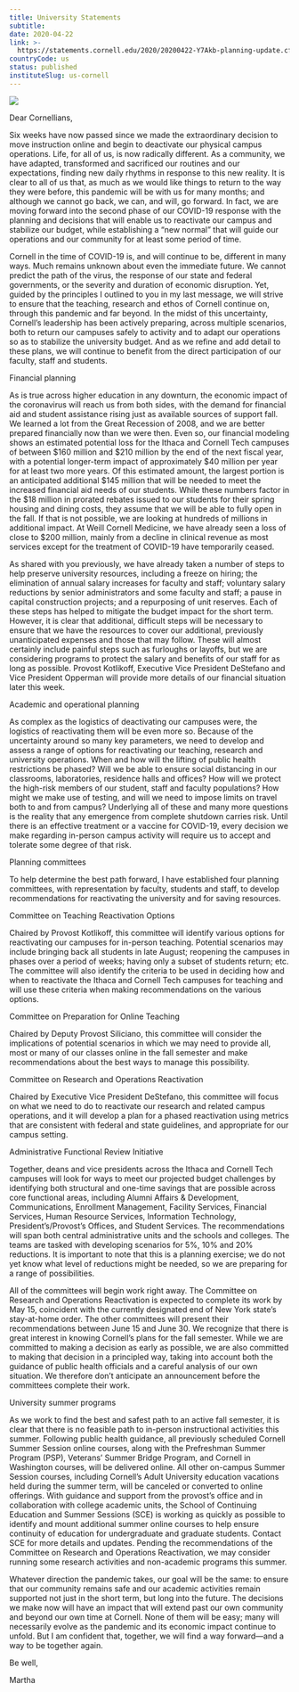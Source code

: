```yaml
---
title: University Statements
subtitle: 
date: 2020-04-22
link: >-
  https://statements.cornell.edu/2020/20200422-Y7Akb-planning-update.cfm
countryCode: us
status: published
instituteSlug: us-cornell
---
```

![](https://www.cornell.edu/favicon.ico)

Dear Cornellians,

Six weeks have now passed since we made the extraordinary decision to move instruction online and begin to deactivate our physical campus operations. Life, for all of us, is now radically different. As a community, we have adapted, transformed and sacrificed our routines and our expectations, finding new daily rhythms in response to this new reality. It is clear to all of us that, as much as we would like things to return to the way they were before, this pandemic will be with us for many months; and although we cannot go back, we can, and will, go forward. In fact, we are moving forward into the second phase of our COVID-19 response with the planning and decisions that will enable us to reactivate our campus and stabilize our budget, while establishing a “new normal” that will guide our operations and our community for at least some period of time.

Cornell in the time of COVID-19 is, and will continue to be, different in many ways. Much remains unknown about even the immediate future. We cannot predict the path of the virus, the response of our state and federal governments, or the severity and duration of economic disruption. Yet, guided by the principles I outlined to you in my last message, we will strive to ensure that the teaching, research and ethos of Cornell continue on, through this pandemic and far beyond. In the midst of this uncertainty, Cornell’s leadership has been actively preparing, across multiple scenarios, both to return our campuses safely to activity and to adapt our operations so as to stabilize the university budget. And as we refine and add detail to these plans, we will continue to benefit from the direct participation of our faculty, staff and students.

Financial planning

As is true across higher education in any downturn, the economic impact of the coronavirus will reach us from both sides, with the demand for financial aid and student assistance rising just as available sources of support fall. We learned a lot from the Great Recession of 2008, and we are better prepared financially now than we were then. Even so, our financial modeling shows an estimated potential loss for the Ithaca and Cornell Tech campuses of between $160 million and $210 million by the end of the next fiscal year, with a potential longer-term impact of approximately $40 million per year for at least two more years. Of this estimated amount, the largest portion is an anticipated additional $145 million that will be needed to meet the increased financial aid needs of our students. While these numbers factor in the $18 million in prorated rebates issued to our students for their spring housing and dining costs, they assume that we will be able to fully open in the fall. If that is not possible, we are looking at hundreds of millions in additional impact. At Weill Cornell Medicine, we have already seen a loss of close to $200 million, mainly from a decline in clinical revenue as most services except for the treatment of COVID-19 have temporarily ceased.

As shared with you previously, we have already taken a number of steps to help preserve university resources, including a freeze on hiring; the elimination of annual salary increases for faculty and staff; voluntary salary reductions by senior administrators and some faculty and staff; a pause in capital construction projects; and a repurposing of unit reserves. Each of these steps has helped to mitigate the budget impact for the short term. However, it is clear that additional, difficult steps will be necessary to ensure that we have the resources to cover our additional, previously unanticipated expenses and those that may follow. These will almost certainly include painful steps such as furloughs or layoffs, but we are considering programs to protect the salary and benefits of our staff for as long as possible. Provost Kotlikoff, Executive Vice President DeStefano and Vice President Opperman will provide more details of our financial situation later this week.

Academic and operational planning

As complex as the logistics of deactivating our campuses were, the logistics of reactivating them will be even more so. Because of the uncertainty around so many key parameters, we need to develop and assess a range of options for reactivating our teaching, research and university operations. When and how will the lifting of public health restrictions be phased? Will we be able to ensure social distancing in our classrooms, laboratories, residence halls and offices? How will we protect the high-risk members of our student, staff and faculty populations? How might we make use of testing, and will we need to impose limits on travel both to and from campus? Underlying all of these and many more questions is the reality that any emergence from complete shutdown carries risk. Until there is an effective treatment or a vaccine for COVID-19, every decision we make regarding in-person campus activity will require us to accept and tolerate some degree of that risk.

Planning committees

To help determine the best path forward, I have established four planning committees, with representation by faculty, students and staff, to develop recommendations for reactivating the university and for saving resources.

Committee on Teaching Reactivation Options

Chaired by Provost Kotlikoff, this committee will identify various options for reactivating our campuses for in-person teaching. Potential scenarios may include bringing back all students in late August; reopening the campuses in phases over a period of weeks; having only a subset of students return; etc. The committee will also identify the criteria to be used in deciding how and when to reactivate the Ithaca and Cornell Tech campuses for teaching and will use these criteria when making recommendations on the various options.

Committee on Preparation for Online Teaching

Chaired by Deputy Provost Siliciano, this committee will consider the implications of potential scenarios in which we may need to provide all, most or many of our classes online in the fall semester and make recommendations about the best ways to manage this possibility.

Committee on Research and Operations Reactivation

Chaired by Executive Vice President DeStefano, this committee will focus on what we need to do to reactivate our research and related campus operations, and it will develop a plan for a phased reactivation using metrics that are consistent with federal and state guidelines, and appropriate for our campus setting.

Administrative Functional Review Initiative

Together, deans and vice presidents across the Ithaca and Cornell Tech campuses will look for ways to meet our projected budget challenges by identifying both structural and one-time savings that are possible across core functional areas, including Alumni Affairs & Development, Communications, Enrollment Management, Facility Services, Financial Services, Human Resource Services, Information Technology, President’s/Provost’s Offices, and Student Services. The recommendations will span both central administrative units and the schools and colleges. The teams are tasked with developing scenarios for 5%, 10% and 20% reductions. It is important to note that this is a planning exercise; we do not yet know what level of reductions might be needed, so we are preparing for a range of possibilities.

All of the committees will begin work right away. The Committee on Research and Operations Reactivation is expected to complete its work by May 15, coincident with the currently designated end of New York state’s stay-at-home order. The other committees will present their recommendations between June 15 and June 30. We recognize that there is great interest in knowing Cornell’s plans for the fall semester. While we are committed to making a decision as early as possible, we are also committed to making that decision in a principled way, taking into account both the guidance of public health officials and a careful analysis of our own situation. We therefore don’t anticipate an announcement before the committees complete their work.

University summer programs

As we work to find the best and safest path to an active fall semester, it is clear that there is no feasible path to in-person instructional activities this summer. Following public health guidance, all previously scheduled Cornell Summer Session online courses, along with the Prefreshman Summer Program (PSP), Veterans’ Summer Bridge Program, and Cornell in Washington courses, will be delivered online. All other on-campus Summer Session courses, including Cornell’s Adult University education vacations held during the summer term, will be canceled or converted to online offerings. With guidance and support from the provost’s office and in collaboration with college academic units, the School of Continuing Education and Summer Sessions (SCE) is working as quickly as possible to identify and mount additional summer online courses to help ensure continuity of education for undergraduate and graduate students. Contact SCE for more details and updates. Pending the recommendations of the Committee on Research and Operations Reactivation, we may consider running some research activities and non-academic programs this summer.

Whatever direction the pandemic takes, our goal will be the same: to ensure that our community remains safe and our academic activities remain supported not just in the short term, but long into the future. The decisions we make now will have an impact that will extend past our own community and beyond our own time at Cornell. None of them will be easy; many will necessarily evolve as the pandemic and its economic impact continue to unfold. But I am confident that, together, we will find a way forward—and a way to be together again.

Be well,

Martha